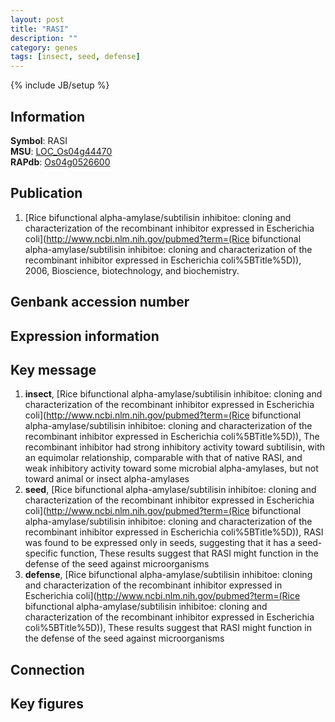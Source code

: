 ```yaml
---
layout: post
title: "RASI"
description: ""
category: genes
tags: [insect, seed, defense]
---
```

{% include JB/setup %}

## Information
__Symbol__: RASI  
__MSU__: [LOC_Os04g44470](http://rice.plantbiology.msu.edu/cgi-bin/ORF_infopage.cgi?orf=LOC_Os04g44470)  
__RAPdb__: [Os04g0526600](http://rapdb.dna.affrc.go.jp/viewer/gbrowse_details/irgsp1?name=Os04g0526600)  

## Publication
1. [Rice bifunctional alpha-amylase/subtilisin inhibitoe: cloning and characterization of the recombinant inhibitor expressed in Escherichia coli](http://www.ncbi.nlm.nih.gov/pubmed?term=(Rice bifunctional alpha-amylase/subtilisin inhibitoe: cloning and characterization of the recombinant inhibitor expressed in Escherichia coli%5BTitle%5D)), 2006, Bioscience, biotechnology, and biochemistry.

## Genbank accession number

## Expression information

## Key message
1. __insect__, [Rice bifunctional alpha-amylase/subtilisin inhibitoe: cloning and characterization of the recombinant inhibitor expressed in Escherichia coli](http://www.ncbi.nlm.nih.gov/pubmed?term=(Rice bifunctional alpha-amylase/subtilisin inhibitoe: cloning and characterization of the recombinant inhibitor expressed in Escherichia coli%5BTitle%5D)),  The recombinant inhibitor had strong inhibitory activity toward subtilisin, with an equimolar relationship, comparable with that of native RASI, and weak inhibitory activity toward some microbial alpha-amylases, but not toward animal or insect alpha-amylases
2. __seed__, [Rice bifunctional alpha-amylase/subtilisin inhibitoe: cloning and characterization of the recombinant inhibitor expressed in Escherichia coli](http://www.ncbi.nlm.nih.gov/pubmed?term=(Rice bifunctional alpha-amylase/subtilisin inhibitoe: cloning and characterization of the recombinant inhibitor expressed in Escherichia coli%5BTitle%5D)),  RASI was found to be expressed only in seeds, suggesting that it has a seed-specific function, These results suggest that RASI might function in the defense of the seed against microorganisms
3. __defense__, [Rice bifunctional alpha-amylase/subtilisin inhibitoe: cloning and characterization of the recombinant inhibitor expressed in Escherichia coli](http://www.ncbi.nlm.nih.gov/pubmed?term=(Rice bifunctional alpha-amylase/subtilisin inhibitoe: cloning and characterization of the recombinant inhibitor expressed in Escherichia coli%5BTitle%5D)),  These results suggest that RASI might function in the defense of the seed against microorganisms

## Connection

## Key figures


